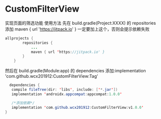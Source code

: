 # CustomFilterView

实现页面的筛选功能
使用方法
先在 build.gradle(Project:XXXX) 的 repositories 添加 maven { url 'https://jitpack.io' } 一定要加上这个，否则会提示依赖失败

```java
allprojects {
		repositories {
			...
			maven { url 'https://jitpack.io' }
		}
	}
```


然后在 build.gradle(Module:app) 的 dependencies 添加:implementation 'com.github.wcx201912:CustomFilterView:Tag'

```java
  dependencies {
   compile fileTree(dir: 'libs', include: ['*.jar'])
   implementation 'androidx.appcompat:appcompat:1.0.0'

   /*添加依赖*/
   implementation 'com.github.wcx201912:CustomFilterView:v1.0.0'
}
```





